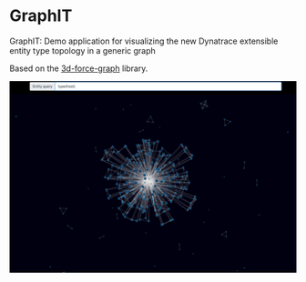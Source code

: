 # GraphIT
GraphIT: Demo application for visualizing the new Dynatrace extensible entity type topology in a generic graph

Based on the [3d-force-graph](https://github.com/vasturiano/3d-force-graph) library.

![GraphIT](/screenshot.png)

